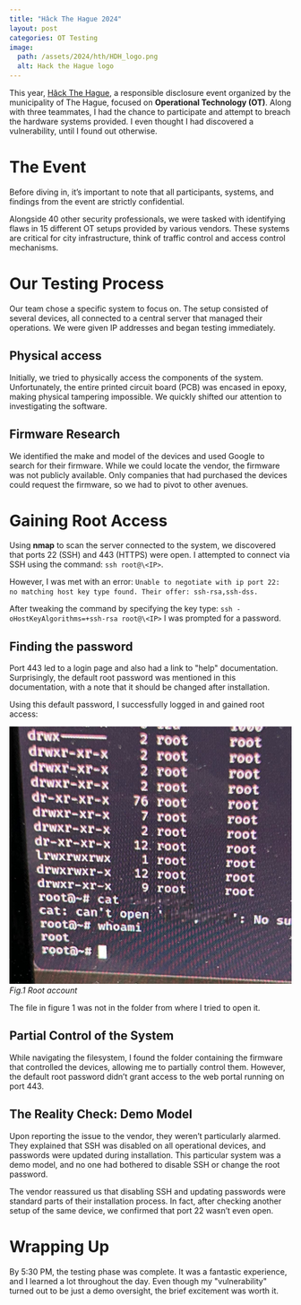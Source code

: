 ```yaml
---
title: "Hâck The Hague 2024"
layout: post
categories: OT Testing
image:
  path: /assets/2024/hth/HDH_logo.png
  alt: Hack the Hague logo
---
```

This year, [Hâck The Hague](https://www.hackthehague.com/update/dit-was-hack-the-hague-2024/), a responsible disclosure event organized by the municipality of The Hague, focused on **Operational Technology (OT)**. Along with three teammates, I had the chance to participate and attempt to breach the hardware systems provided. I even thought I had discovered a vulnerability, until I found out otherwise.


# The Event
Before diving in, it’s important to note that all participants, systems, and findings from the event are strictly confidential.

Alongside 40 other security professionals, we were tasked with identifying flaws in 15 different OT setups provided by various vendors. These systems are critical for city infrastructure, think of traffic control and access control mechanisms.

# Our Testing Process
Our team chose a specific system to focus on. The setup consisted of several devices, all connected to a central server that managed their operations. We were given IP addresses and began testing immediately.

## Physical access
Initially, we tried to physically access the components of the system. Unfortunately, the entire printed circuit board (PCB) was encased in epoxy, making physical tampering impossible. We quickly shifted our attention to investigating the software.

## Firmware Research
We identified the make and model of the devices and used Google to search for their firmware. While we could locate the vendor, the firmware was not publicly available. Only companies that had purchased the devices could request the firmware, so we had to pivot to other avenues.

# Gaining Root Access
Using **nmap** to scan the server connected to the system, we discovered that ports 22 (SSH) and 443 (HTTPS) were open. I attempted to connect via SSH using the command:
`ssh root@\<IP>`.

However, I was met with an error: `Unable to negotiate with ip port 22: no matching host key type found. Their offer: ssh-rsa,ssh-dss.`

After tweaking the command by specifying the key type: `ssh -oHostKeyAlgorithms=+ssh-rsa root@\<IP>` I was prompted for a password.

## Finding the password
Port 443 led to a login page and also had a link to "help" documentation. Surprisingly, the default root password was mentioned in this documentation, with a note that it should be changed after installation.

Using this default password, I successfully logged in and gained root access:

![root](/assets/2024/hth/root.png)
_Fig.1 Root account_

The file in figure 1 was not in the folder from where I tried to open it. 

## Partial Control of the System
While navigating the filesystem, I found the folder containing the firmware that controlled the devices, allowing me to partially control them. However, the default root password didn’t grant access to the web portal running on port 443.

## The Reality Check: Demo Model
Upon reporting the issue to the vendor, they weren’t particularly alarmed. They explained that SSH was disabled on all operational devices, and passwords were updated during installation. This particular system was a demo model, and no one had bothered to disable SSH or change the root password.

The vendor reassured us that disabling SSH and updating passwords were standard parts of their installation process. In fact, after checking another setup of the same device, we confirmed that port 22 wasn’t even open.

# Wrapping Up
By 5:30 PM, the testing phase was complete. It was a fantastic experience, and I learned a lot throughout the day. Even though my "vulnerability" turned out to be just a demo oversight, the brief excitement was worth it.